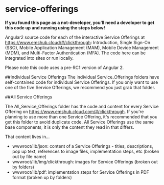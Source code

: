 # service-offerings

**If you found this page as a not-developer, you'll need a developer to get this code up and running using the steps below!**

Angular2 source code for each of the interactive Service Offerings at https://www.emshub.cloud/#/clickthrough: Introduction, Single Sign-On (SSO), Mobile Application Management (MAM), Mobile Device Management (MDM), and Multi-Factor Authentication (MFA). The code here can be integrated into sites or run locally.

Please note this code uses a pre-RC1 version of Angular 2.


##Individual Service Offerings
The individual Service_Offerings folders have self-contained code for individual Service Offerings. If you only want to use one of the five Service Offerings, we recommend you just grab that folder. 


##All Service Offerings

The All_Service_Offerings folder has the code and content for every Service Offering on https://www.emshub.cloud.com/#/clickthrough.
If you're planning to use more than one Service Offering, it's recommended that you get this folder to avoid duplicate code. All Service Offerings use the same base components; it is only the content they read in that differs. 

That content lives in...
* wwwroot/lib/json: content of a Service Offerings - titles, descriptions, pop up text, references to image files, implementation steps, etc (broken out by file name)
* wwwroot/lib/img/clickthrough: images for Service Offerings (broken out by folders)
* wwwroot/lib/pdf: implementation steps for Service Offerings in PDF format (broken up by folders)

